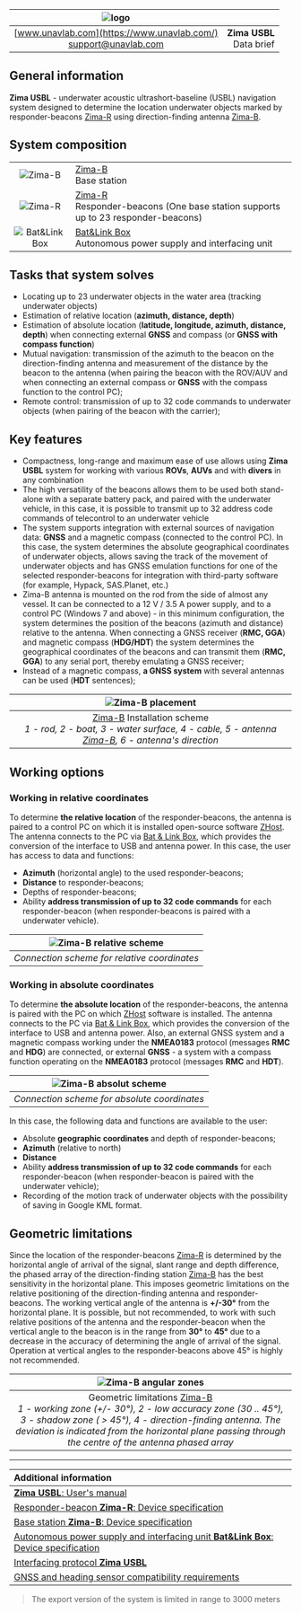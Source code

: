 | ![logo](/documentation/sm_logo.png) |  |
| :---: | ---: |
| [www.unavlab.com](https://www.unavlab.com/) <br/> [support@unavlab.com](mailto:support@unavlab.com) | **Zima USBL**<br/> Data brief |

<div style="page-break-after: always;"></div>

## General information
**Zima USBL** - underwater acoustic ultrashort-baseline (USBL) navigation system designed to determine the location
underwater objects marked by responder-beacons [Zima-R](Zima_R_Specification_en.md) using direction-finding
antenna [Zima-B](Zima_B_Specification_en.md).

<div style="page-break-after: always;"></div>

## System composition

|  |  |
| :---: | :--- |
| ![Zima-B](/documentation/def_zima_b_ant.png) | [Zima-B](Zima_B_Specification_en.md) <br/> Base station |
| ![Zima-R](/documentation/zima_r.png) | [Zima-R](Zima_R_Specification_en.md) <br/> Responder-beacons (One base station supports up to 23 responder-beacons) |
| ![Bat&Link Box](/documentation/batnlinkbox.png) | [Bat&Link Box](Bat_n_link_box_Specification_en.md) <br/> Autonomous power supply and interfacing unit |

<div style="page-break-after: always;"></div>

## Tasks that system solves
* Locating up to 23 underwater objects in the water area (tracking underwater objects)
* Estimation of relative location (**azimuth, distance, depth**)
* Estimation of absolute location (**latitude, longitude, azimuth, distance, depth**) when connecting external **GNSS** and compass (or **GNSS with compass function**)
* Mutual navigation: transmission of the azimuth to the beacon on the direction-finding antenna and measurement of the distance by the beacon to the antenna (when pairing the beacon with the ROV/AUV and when connecting an external compass or **GNSS** with the compass function to the control PC);
* Remote control: transmission of up to 32 code commands to underwater objects (when pairing of the beacon with the carrier);

<div style="page-break-after: always;"></div>

## Key features
* Compactness, long-range and maximum ease of use allows using **Zima USBL** system for working with
various **ROVs**, **AUVs** and  with **divers** in any combination
* The high versatility of the beacons allows them to be used both stand-alone with a separate battery pack, and paired with the underwater vehicle, in this case, it is possible to transmit up to 32 address code commands of telecontrol to an underwater vehicle
* The system supports integration with external sources of navigation data: **GNSS** and a magnetic compass (connected to the control PC).
In this case, the system determines the absolute geographical coordinates of underwater objects, allows saving the track of the movement of underwater objects and has GNSS emulation functions for one of the selected responder-beacons for integration with third-party software (for example, Hypack, SAS.Planet, etc.)
* Zima-B antenna is mounted on the rod from the side of almost any vessel. It can be connected to a 12 V / 3.5 A power supply, and to a control PC (Windows 7 and above) - in this minimum configuration, the system determines the position of the beacons (azimuth and distance) relative to the antenna. When connecting a GNSS receiver (**RMC, GGA**) and magnetic compass (**HDG/HDT**) the system determines the geographical coordinates of the beacons and can transmit them (**RMC, GGA**) to any serial port, thereby emulating a GNSS receiver;
* Instead of a magnetic compass, **a GNSS system** with several antennas can be used (**HDT** sentences);

<div style="page-break-after: always;"></div>

| ![Zima-B placement](/documentation/zima_boat_placement.png) |
| :---: |
| [Zima-B](Zima_B_Specification_en.md) Installation scheme <br/> _1 - rod, 2 - boat, 3 - water surface, 4 - cable, 5 - antenna [Zima-B](Zima_B_Specification_en.md), 6 - antenna's direction_ |

<div style="page-break-after: always;"></div>

## Working options
### Working in relative coordinates
To determine **the relative location** of the responder-beacons, the antenna is paired to a control PC on which it is installed
open-source software [ZHost](https://api.github.com/repos/ucnl/ZHost/zipball). The antenna connects to the PC via
[Bat & Link Box](Bat_n_link_box_Specification_en.md), which provides the conversion of the interface to USB and antenna power.
In this case, the user has access to data and functions:
* **Azimuth** (horizontal angle) to the used responder-beacons;
* **Distance** to responder-beacons;
* Depths of responder-beacons;
* Ability **address transmission of up to 32 code commands** for each responder-beacon (when responder-beacons is paired with a underwater vehicle).

| ![Zima-B relative scheme](https://ucnl.github.io/documentation/zima_relative_scheme.png) |
| :---: |
| _Connection scheme for relative coordinates_ |

<div style="page-break-after: always;"></div>

### Working in absolute coordinates
To determine **the absolute location** of the responder-beacons, the antenna is paired with the PC on which [ZHost](https://api.github.com/repos/ucnl/ZHost/zipball) software is installed. The antenna connects to the PC via
[Bat & Link Box](Bat_n_link_box_Specification_en.md), which provides the conversion of the interface to USB and antenna power.
Also, an external GNSS system and a magnetic compass working under the **NMEA0183** protocol (messages **RMC** and **HDG**) are connected,
or external **GNSS** - a system with a compass function operating on the **NMEA0183** protocol (messages **RMC** and **HDT**).

| ![Zima-B absolut scheme](/documentation/zima_abs_scheme.png) |
| :---: |
| _Connection scheme for absolute coordinates_ |

In this case, the following data and functions are available to the user:
* Absolute **geographic coordinates** and depth of responder-beacons;
* **Azimuth** (relative to north)
* **Distance**
* Ability **address transmission of up to 32 code commands** for each responder-beacon (when responder-beacon is paired with the underwater vehicle);
* Recording of the motion track of underwater objects with the possibility of saving in Google KML format.

<div style="page-break-after: always;"></div>

## Geometric limitations
Since the location of the responder-beacons [Zima-R](Zima_R_Specification_en.md) is determined by the horizontal angle of arrival of the 
signal, slant range and depth difference, the phased array of the direction-finding station [Zima-B](Zima_B_Specification_en.md) has the 
best sensitivity in the horizontal plane. This imposes geometric limitations on the relative positioning of the direction-finding antenna 
and responder-beacons. The working vertical angle of the antenna is **+/-30°** from the horizontal plane. It is possible, but not recommended, 
to work with such relative positions of the antenna and the responder-beacon when the vertical angle to the beacon is in the range from 
**30°** to **45°** due to a decrease in the accuracy of determining the angle of arrival of the signal. Operation at vertical angles to the 
responder-beacons above 45° is highly not recommended.

| ![Zima-B angular zones](/documentation/zima_dir.png) |
| :---: |
| Geometric limitations [Zima-B](Zima_B_Specification_ru.md) <br/> _1 - working zone (+/- 30°), 2 - low accuracy zone (30 .. 45°), 3 - shadow zone ( > 45°), 4 - direction-finding antenna. The deviation is indicated from the horizontal plane passing through the centre of the antenna phased array_ |

<div style="page-break-after: always;"></div>

_________  

| **Additional information** |
| :--- |
| [**Zima USBL**: User's manual](Zima_Users_manual_en.md) |
| [Responder-beacon **Zima-R**: Device specification](Zima_R_Specification_en.md) |
| [Base station **Zima-B**: Device specification](Zima_B_Specification_en.md) |
| [Autonomous power supply and interfacing unit **Bat&Link Box**: Device specification](Bat_n_link_box_Specification_en.md) |
| [Interfacing protocol **Zima USBL**](Zima_Protocol_Specification_en.md) |
| [GNSS and heading sensor compatibility requirements](Zima_GNSS_requirements_en.md) |

> The export version of the system is limited in range to 3000 meters

